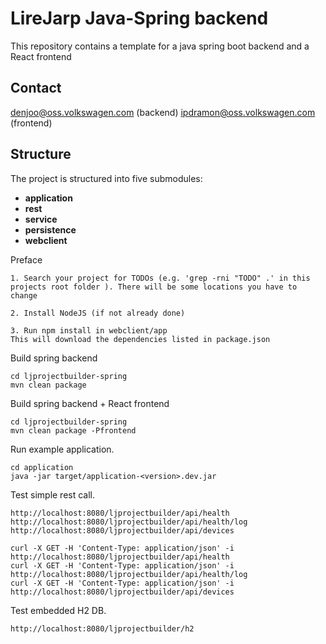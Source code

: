 # LireJarp Java-Spring backend
This repository contains a template for a java spring boot backend and a React frontend

## Contact

denjoo@oss.volkswagen.com (backend)
ipdramon@oss.volkswagen.com (frontend)

## Structure
The project is structured into five submodules:
* **application**
* **rest**
* **service**
* **persistence**
* **webclient**

Preface
```
1. Search your project for TODOs (e.g. 'grep -rni "TODO" .' in this projects root folder ). There will be some locations you have to change

2. Install NodeJS (if not already done)

3. Run npm install in webclient/app
This will download the dependencies listed in package.json
```

Build spring backend
```
cd ljprojectbuilder-spring
mvn clean package
```

Build spring backend + React frontend
```
cd ljprojectbuilder-spring
mvn clean package -Pfrontend
```

Run example application.
```
cd application
java -jar target/application-<version>.dev.jar 
```

Test simple rest call.
```
http://localhost:8080/ljprojectbuilder/api/health
http://localhost:8080/ljprojectbuilder/api/health/log
http://localhost:8080/ljprojectbuilder/api/devices
```
```
curl -X GET -H 'Content-Type: application/json' -i http://localhost:8080/ljprojectbuilder/api/health
curl -X GET -H 'Content-Type: application/json' -i http://localhost:8080/ljprojectbuilder/api/health/log
curl -X GET -H 'Content-Type: application/json' -i http://localhost:8080/ljprojectbuilder/api/devices
```

Test embedded H2 DB.
```
http://localhost:8080/ljprojectbuilder/h2
```
